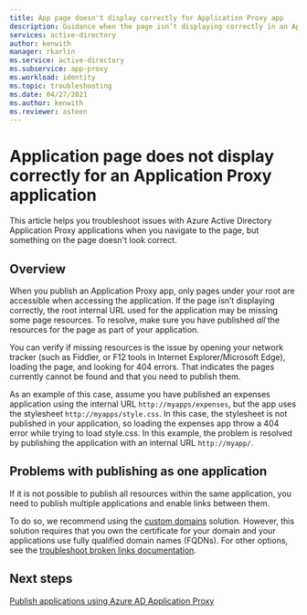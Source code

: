 ```yaml
---
title: App page doesn't display correctly for Application Proxy app
description: Guidance when the page isn’t displaying correctly in an Application Proxy Application you have integrated with Azure Active Directory
services: active-directory
author: kenwith
manager: rkarlin
ms.service: active-directory
ms.subservice: app-proxy
ms.workload: identity
ms.topic: troubleshooting
ms.date: 04/27/2021
ms.author: kenwith
ms.reviewer: asteen
---
```


# Application page does not display correctly for an Application Proxy application

This article helps you troubleshoot issues with Azure Active Directory Application Proxy applications when you navigate to the page, but something on the page doesn't look correct.

## Overview
When you publish an Application Proxy app, only pages under your root are accessible when accessing the application. If the page isn’t displaying correctly, the root internal URL used for the application may be missing some page resources. To resolve, make sure you have published *all* the resources for the page as part of your application.

You can verify if missing resources is the issue by opening your network tracker (such as Fiddler, or F12 tools in Internet Explorer/Microsoft Edge), loading the page, and looking for 404 errors. That indicates the pages currently cannot be found and that you need to publish them.

As an example of this case, assume you have published an expenses application using the internal URL `http://myapps/expenses`, but the app uses the stylesheet `http://myapps/style.css`. In this case, the stylesheet is not published in your application, so loading the expenses app throw a 404 error while trying to load style.css. In this example, the problem is resolved by publishing the application with an internal URL `http://myapp/`.

## Problems with publishing as one application

If it is not possible to publish all resources within the same application, you need to publish multiple applications and enable links between them.

To do so, we recommend using the [custom domains](application-proxy-configure-custom-domain.md) solution. However, this solution requires that you own the certificate for your domain and your applications use fully qualified domain names (FQDNs). For other options, see the [troubleshoot broken links documentation](application-proxy-page-links-broken-problem.md).

## Next steps
[Publish applications using Azure AD Application Proxy](../app-proxy/application-proxy-add-on-premises-application.md)
